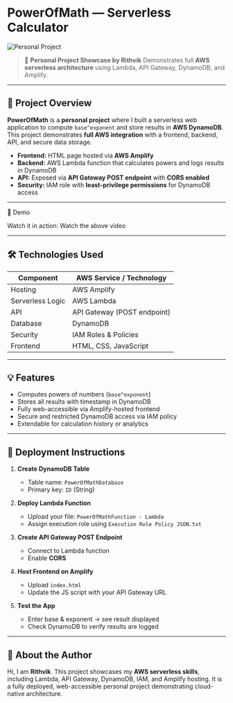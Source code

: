 # PowerOfMath — Serverless Calculator

![Personal Project](https://img.shields.io/badge/Personal-Project-orange?style=flat-square)

> 🚀 **Personal Project Showcase by Rithvik**
> Demonstrates full **AWS serverless architecture** using Lambda, API Gateway, DynamoDB, and Amplify.

---

## 📌 Project Overview

**PowerOfMath** is a **personal project** where I built a serverless web application to compute `base^exponent` and store results in **AWS DynamoDB**. This project demonstrates **full AWS integration** with a frontend, backend, API, and secure data storage.

* **Frontend:** HTML page hosted via **AWS Amplify**
* **Backend:** AWS Lambda function that calculates powers and logs results in DynamoDB
* **API:** Exposed via **API Gateway POST endpoint** with **CORS enabled**
* **Security:** IAM role with **least-privilege permissions** for DynamoDB access

---

🎥 Demo

Watch it in action: Watch the above video

---

## 🛠️ Technologies Used

| Component        | AWS Service / Technology    |
| ---------------- | --------------------------- |
| Hosting          | AWS Amplify                 |
| Serverless Logic | AWS Lambda                  |
| API              | API Gateway (POST endpoint) |
| Database         | DynamoDB                    |
| Security         | IAM Roles & Policies        |
| Frontend         | HTML, CSS, JavaScript       |

---

## 💡 Features

* Computes powers of numbers (`base^exponent`)
* Stores all results with timestamp in DynamoDB
* Fully web-accessible via Amplify-hosted frontend
* Secure and restricted DynamoDB access via IAM policy
* Extendable for calculation history or analytics

---

## 🚀 Deployment Instructions

1. **Create DynamoDB Table**

   * Table name: `PowerOfMathDatabase`
   * Primary key: `ID` (String)

2. **Deploy Lambda Function**

   * Upload your file: `PowerOfMathFunction - Lambda`
   * Assign execution role using `Execution Role Policy JSON.txt`

3. **Create API Gateway POST Endpoint**

   * Connect to Lambda function
   * Enable **CORS**

4. **Host Frontend on Amplify**

   * Upload `index.html`
   * Update the JS script with your API Gateway URL

5. **Test the App**

   * Enter base & exponent → see result displayed
   * Check DynamoDB to verify results are logged

---

## 👤 About the Author

Hi, I am **Rithvik**.
This project showcases my **AWS serverless skills**, including Lambda, API Gateway, DynamoDB, IAM, and Amplify hosting. It is a fully deployed, web-accessible personal project demonstrating cloud-native architecture.

